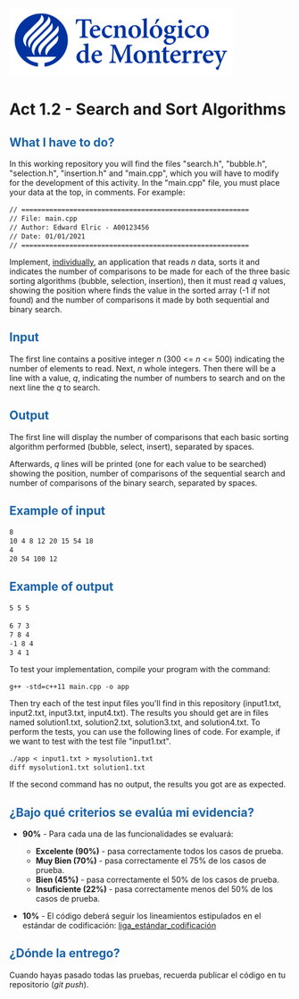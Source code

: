 ![Tec de Monterrey](images/logotecmty.png)
# Act 1.2 - Search and Sort Algorithms

## <span style="color: rgb(26, 99, 169);">What I have to do?</span>
In this working repository you will find the files "search.h", "bubble.h", "selection.h", "insertion.h" and "main.cpp", which you will have to modify for the development of this activity. In the "main.cpp" file, you must place your data at the top, in comments. For example:
```
// =========================================================
// File: main.cpp
// Author: Edward Elric - A00123456
// Date: 01/01/2021
// =========================================================
```

Implement, <span style="text-decoration: underline;">individually</span>, an application that reads *n* data, sorts it and indicates the number of comparisons to be made for each of the three basic sorting algorithms (bubble, selection, insertion), then it must read *q* values, showing the position where finds the value in the sorted array (-1 if not found) and the number of comparisons it made by both sequential and binary search.

## <span style="color: rgb(26, 99, 169);">**Input**</span>
The first line contains a positive integer *n* (300 <= *n* <= 500) indicating the number of elements to read. Next, *n* whole integers. Then there will be a line with a value, *q*, indicating the number of numbers to search and on the next line the *q* to search.

## <span style="color: rgb(26, 99, 169);">**Output**</span>
The first line will display the number of comparisons that each basic sorting algorithm performed (bubble, select, insert), separated by spaces.

Afterwards, *q* lines will be printed (one for each value to be searched) showing the position, number of comparisons of the sequential search and number of comparisons of the binary search, separated by spaces.

## <span style="color: rgb(26, 99, 169);">**Example of input**</span>
```
8
10 4 8 12 20 15 54 18
4
20 54 100 12
```

## <span style="color: rgb(26, 99, 169);">**Example of output**</span>
```
5 5 5

6 7 3
7 8 4
-1 8 4
3 4 1
```

To test your implementation, compile your program with the command:
```
g++ -std=c++11 main.cpp -o app
```
Then try each of the test input files you'll find in this repository (input1.txt, input2.txt, input3.txt, input4.txt). The results you should get are in files named solution1.txt, solution2.txt, solution3.txt, and solution4.txt. To perform the tests, you can use the following lines of code. For example, if we want to test with the test file "input1.txt".
```
./app < input1.txt > mysolution1.txt
diff mysolution1.txt solution1.txt
```
If the second command has no output, the results you got are as expected.

## <span style="color: rgb(26, 99, 169);">**¿Bajo qué criterios se evalúa mi evidencia?**</span>

- **90%** - Para cada una de las funcionalidades se evaluará:

    - **Excelente (90%)** - pasa correctamente todos los casos de prueba.
    - **Muy Bien (70%)** - pasa correctamente el 75% de los casos de prueba.
    - **Bien (45%)** - pasa correctamente el 50% de los casos de prueba.
    - **Insuficiente (22%)** - pasa correctamente menos del 50% de los casos de prueba.


- **10%** - El código deberá seguir los lineamientos estipulados en el estándar de codificación: <span class="instructure_file_holder link_holder">[liga_estándar_codificación](estandar.pdf)</span>

## <span style="color: rgb(26, 99, 169);">**¿Dónde la entrego?**</span>
Cuando hayas pasado todas las pruebas, recuerda publicar el código en tu repositorio (*git push*).
